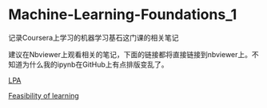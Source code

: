 # Machine-Learning-Foundations_1
记录Coursera上学习的机器学习基石这门课的相关笔记


建议在Nbviewer上观看相关的笔记，下面的链接都将直接链接到nbviewer上。不知道为什么我的ipynb在GitHub上有点排版变乱了。

[LPA](https://nbviewer.jupyter.org/github/yukunqi/Machine-Learning-Foundations_1/blob/master/Week2/LPA.ipynb)

[Feasibility of learning](https://nbviewer.jupyter.org/github/yukunqi/Machine-Learning-Foundations_1/blob/master/Week4/Feasibility%20of%20learning.ipynb)
